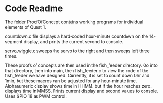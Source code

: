 # Code Readme

The folder ProofOfConcept contains working programs for individual elements of Quest 1. 

countdown.c file displays a hard-coded hour-minute countdown on the 14-segment display, and prints the current second to console.

servo_wiggle.c sweeps the servo to the right and then sweeps left three times. 

These proofs of concepts are then used in the fish_feeder directory. Go into that directory, then into main, then fish_feeder.c to view the code of the fish_feeder we have designed. Currently, it is set to count down 0hr and 1min, but these macros can be adjusted for any hour-minute time. Alphanumeric display shows time in HHMM, but if the hour reaches zero, displays time in MMSS. Prints current display and second values to console. Uses GPIO 18 as PWM control.

